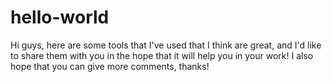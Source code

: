 # hello-world

Hi guys, here are some tools that I've used that I think are great, and I'd like to share them with you in the hope that it will help you in your work! I also hope that you can give more comments, thanks!